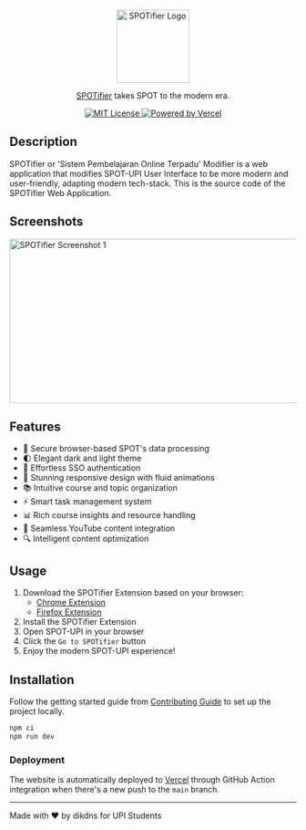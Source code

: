 <p align="center">
  <br />
  <a href="https://spotifier-upi.vercel.app">
    <picture>
      <img src="https://cdn.jsdelivr.net/gh/DikDns/spotifier-firefox-extension@main/src/icons/icon-256.png" alt="SPOTifier Logo" width="128" height="128">
    </picture>
  </a>
</p>

<p align="center">
  <a href="https://spotifier-upi.vercel.app">SPOTifier</a> takes SPOT to the modern era.
</p>

<p align="center">
  <a title="MIT License" href="LICENSE">
    <img src="https://img.shields.io/badge/license-MIT-blue" alt="MIT License" />
  </a>
  <a title="Vercel" href="https://vercel.com">
    <picture>
      <source media="(prefers-color-scheme: dark)" srcset="https://img.shields.io/badge/powered%20by-Vercel%20%E2%96%B2-white">
      <img src="https://img.shields.io/badge/powered%20by-Vercel%20%E2%96%B2-black" alt="Powered by Vercel">
    </picture>
  </a>
  <br />
</p>

## Description

SPOTifier or 'Sistem Pembelajaran Online Terpadu' Modifier is a web application that modifies SPOT-UPI User Interface to be more modern and user-friendly, adapting modern tech-stack. This is the source code of the SPOTifier Web Application.

## Screenshots

<img src="https://cdn.jsdelivr.net/gh/DikDns/spotifier-web@main/.github/assets/screenshot-1.png" alt="SPOTifier Screenshot 1" width="512" height="288">

## Features

- 🔐 Secure browser-based SPOT's data processing
- 🌓 Elegant dark and light theme
- 🔄 Effortless SSO authentication
- 📱 Stunning responsive design with fluid animations
- 📚 Intuitive course and topic organization
- ⚡ Smart task management system
- 📊 Rich course insights and resource handling
- 🎥 Seamless YouTube content integration
- 🔍 Intelligent content optimization

## Usage

1. Download the SPOTifier Extension based on your browser:
   - [Chrome Extension][Chrome Extension]
   - [Firefox Extension][Firefox Extension]
2. Install the SPOTifier Extension
3. Open SPOT-UPI in your browser
4. Click the `Go to SPOTifier` button
5. Enjoy the modern SPOT-UPI experience!

## Installation

Follow the getting started guide from [Contributing Guide][] to set up the project locally.

```bash
npm ci
npm run dev
```

### Deployment

The website is automatically deployed to [Vercel](https://vercel.com) through GitHub Action integration when there's a new push to the `main` branch.

[Contributing Guide]: https://github.com/dikdns/spotifier-web/blob/main/CONTRIBUTING.md

---

Made with ❤️ by dikdns for UPI Students

[Chrome Extension]: https://github.com/DikDns/spotifier-chrome-extension/releases/latest
[Firefox Extension]: https://github.com/DikDns/spotifier-firefox-extension/releases/latest
